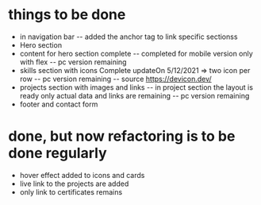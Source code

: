 # things to be done
- in navigation bar
-- added the anchor tag to link specific sectionss
- Hero section 
- content for hero section complete
-- completed for mobile version only with flex
-- pc version remaining
- skills section with icons Complete updateOn 5/12/2021 => two  icon per row
-- pc version remaining
-- source https://devicon.dev/
- projects section with images and links
-- in project section the layout is ready only actual data and links are remaining
-- pc version remaining
- footer and contact form

# done, but now refactoring is to be done regularly
- hover effect added to icons and cards
- live link to the projects are added
- only link to certificates remains 